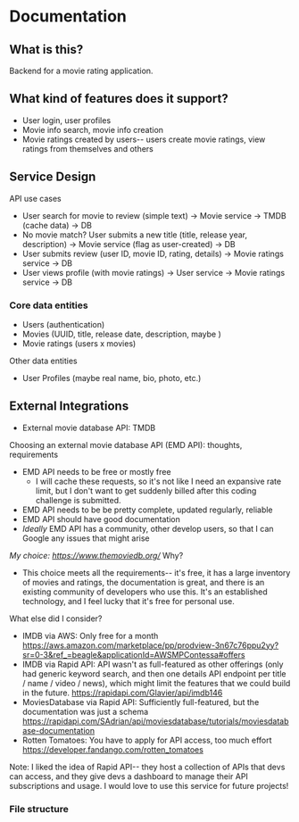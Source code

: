 # Documentation

<!-- Temporary home for system design and API documentation -->

## What is this?
Backend for a movie rating application.

## What kind of features does it support?
- User login, user profiles
- Movie info search, movie info creation
- Movie ratings created by users-- users create movie ratings, view ratings from themselves and others

## Service Design

<!-- TODO: Diagram -->

API use cases
- User search for movie to review (simple text) -> Movie service -> TMDB (cache data) -> DB
- No movie match? User submits a new title (title, release year, description) -> Movie service (flag as user-created) -> DB
- User submits review (user ID, movie ID, rating, details) -> Movie ratings service -> DB
- User views profile (with movie ratings) -> User service -> Movie ratings service -> DB


### Core data entities
- Users (authentication)
- Movies (UUID, title, release date, description, maybe )
- Movie ratings (users x movies)

Other data entities
- User Profiles (maybe real name, bio, photo, etc.)

## External Integrations
- External movie database API: TMDB

Choosing an external movie database API (EMD API): thoughts, requirements
- EMD API needs to be free or mostly free
    * I will cache these requests, so it's not like I need an expansive rate limit, but I don't want to get suddenly billed after this coding challenge is submitted.
- EMD API needs to be be pretty complete, updated regularly, reliable
- EMD API should have good documentation
- _Ideally_ EMD API has a community, other develop users, so that I can Google any issues that might arise

*My choice: https://www.themoviedb.org/*
Why?
- This choice meets all the requirements-- it's free, it has a large inventory of movies and ratings, the documentation is great, and there is an existing community of developers who use this. It's an established technology, and I feel lucky that it's free for personal use.

What else did I consider?
- IMDB via AWS: Only free for a month https://aws.amazon.com/marketplace/pp/prodview-3n67c76ppu2yy?sr=0-3&ref_=beagle&applicationId=AWSMPContessa#offers
- IMDB via Rapid API: API wasn't as full-featured as other offerings (only had generic keyword search, and then one details API endpoint per title / name / video / news), which might limit the features that we could build in the future. https://rapidapi.com/Glavier/api/imdb146
- MoviesDatabase via Rapid API: Sufficiently full-featured, but the documentation was just a schema https://rapidapi.com/SAdrian/api/moviesdatabase/tutorials/moviesdatabase-documentation
- Rotten Tomatoes: You have to apply for API access, too much effort https://developer.fandango.com/rotten_tomatoes

Note: I liked the idea of Rapid API-- they host a collection of APIs that devs can access, and they give devs a dashboard to manage their API subscriptions and usage. I would love to use this service for future projects!

### File structure
<!-- TODO -->



